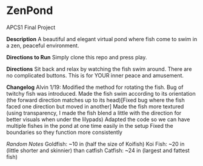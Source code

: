 # ZenPond
APCS1 Final Project

**Description**
A beautiful and elegant virtual pond where fish come to swim in a zen, peaceful environment.

**Directions to Run**
Simply clone this repo and press play.

**Directions**
Sit back and relax by watching the fish swim around. There are no complicated buttons. This is for YOUR inner peace and amusement.

**Changelog**
Alvin
1/19:
	Modified the method for rotating the fish.
	Bug of twitchy fish was introduced.
	Made the fish swim according to its orientation (the forward direction matches up to its head)[Fixed bug where the fish faced one direction but moved in another]
	Made the fish more textured (using transparency, I made the fish blend a little with the direction for better visuals when under the lilypads)
	Adapted the code so we can have multiple fishes in the pond at one time easily in the setup
	Fixed the boundaries so they function more consistently

*Random Notes*
Goldfish: ~10 in (half the size of Koifish)
Koi Fish: ~20 in (little shorter and skinnier) than catfish
Catfish: ~24 in (largest and fattest fish)